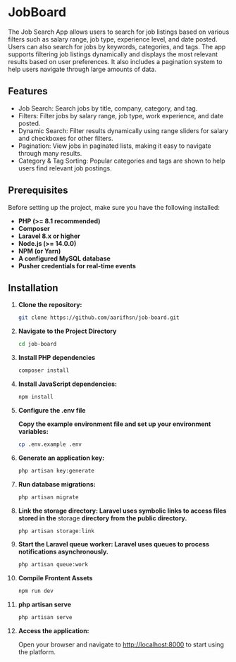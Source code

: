 # JobBoard

The Job Search App allows users to search for job listings based on various filters such as salary range, job type, experience level, and date posted. Users can also search for jobs by keywords, categories, and tags. The app supports filtering job listings dynamically and displays the most relevant results based on user preferences. It also includes a pagination system to help users navigate through large amounts of data.

## Features

-   Job Search: Search jobs by title, company, category, and tag.
-   Filters: Filter jobs by salary range, job type, work experience, and date posted.
-   Dynamic Search: Filter results dynamically using range sliders for salary and checkboxes for other filters.
-   Pagination: View jobs in paginated lists, making it easy to navigate through many results.
-   Category & Tag Sorting: Popular categories and tags are shown to help users find relevant job postings.

## Prerequisites

Before setting up the project, make sure you have the following installed:

-   **PHP (>= 8.1 recommended)**
-   **Composer**
-   **Laravel 8.x or higher**
-   **Node.js (>= 14.0.0)**
-   **NPM (or Yarn)**
-   **A configured MySQL database**
-   **Pusher credentials for real-time events**

## Installation

1. **Clone the repository:**

    ```bash
    git clone https://github.com/aarifhsn/job-board.git
    ```

2. **Navigate to the Project Directory**

    ```bash
    cd job-board
    ```

3. **Install PHP dependencies**

    ```bash
    composer install
    ```

4. **Install JavaScript dependencies:**

    ```bash
    npm install
    ```

5. **Configure the .env file**

    **Copy the example environment file and set up your environment variables:**

    ```bash
    cp .env.example .env
    ```

6. **Generate an application key:**
    ```bash
    php artisan key:generate
    ```
7. **Run database migrations:**

    ```bash
    php artisan migrate
    ```

8. **Link the storage directory: Laravel uses symbolic links to access files stored in the** storage **directory from the public directory.**

    ```bash
    php artisan storage:link
    ```

9. **Start the Laravel queue worker: Laravel uses queues to process notifications asynchronously.**

    ```bash
    php artisan queue:work
    ```

10. **Compile Frontent Assets**

    ```bash
    npm run dev
    ```

11. **php artisan serve**

    ```bash
    php artisan serve
    ```

12. **Access the application:**

    Open your browser and navigate to [http://localhost:8000](http://localhost:8000) to start using the platform.
